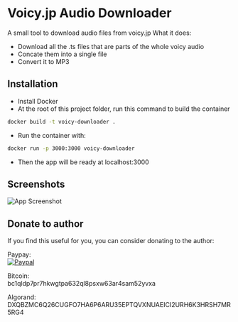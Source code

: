 # Voicy.jp Audio Downloader

A small tool to download audio files from voicy.jp
What it does:

- Download all the .ts files that are parts of the whole voicy audio
- Concate them into a single file
- Convert it to MP3

## Installation

- Install Docker
- At the root of this project folder, run this command to build the container

```bash
docker build -t voicy-downloader .
```

- Run the container with:

```bash
docker run -p 3000:3000 voicy-downloader
```

- Then the app will be ready at localhost:3000

## Screenshots

![App Screenshot](https://voicy-audio-files.s3.ap-northeast-1.amazonaws.com/Screenshot+2024-12-05+at+15.21.07.png)

## Donate to author

If you find this useful for you, you can consider donating to the author:

Paypay:\
[![Paypal](https://i2.wp.com/www.paypalobjects.com/en_US/i/btn/btn_donateCC_LG.gif?zoom=2&w=720&ssl=1)](http://paypal.com/paypalme/dansharisan)

Bitcoin:\
bc1qldp7pr7hkwgtpa632ql8psxw63ar4sam52yvxa

Algorand:\
DXQBZMC6Q26CUGFO7HA6P6ARU35EPTQVXNUAEICI2URH6K3HRSH7MR5RG4
